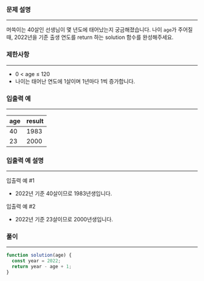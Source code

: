 ### **문제 설명**

---

머쓱이는 40살인 선생님이 몇 년도에 태어났는지 궁금해졌습니다. 나이 `age`가 주어질 때, 2022년을 기준 출생 연도를 return 하는 solution 함수를 완성해주세요.

### 제한사항

---

- 0 < age ≤ 120
- 나이는 태어난 연도에 1살이며 1년마다 1씩 증가합니다.

### 입출력 예

---

| age | result |
| --- | ------ |
| 40  | 1983   |
| 23  | 2000   |

### 입출력 예 설명

---

입출력 예 #1

- 2022년 기준 40살이므로 1983년생입니다.

입출력 예 #2

- 2022년 기준 23살이므로 2000년생입니다.

### 풀이

---

```jsx
function solution(age) {
  const year = 2022;
  return year - age + 1;
}
```
